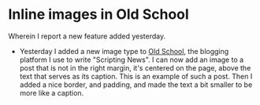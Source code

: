 # Inline images in Old School
Wherein I report a new feature added yesterday. 
* Yesterday I added a new image type to <a href="http://scripting.com/2019/06/02/150411.html">Old School</a>, the blogging platform I use to write "Scripting News". I can now add an image to a post that is not in the right margin, it's centered on the page, above the text that serves as its caption. This is an example of such a post. Then I added a nice border, and padding, and made the text a bit smaller to be more like a caption. 

